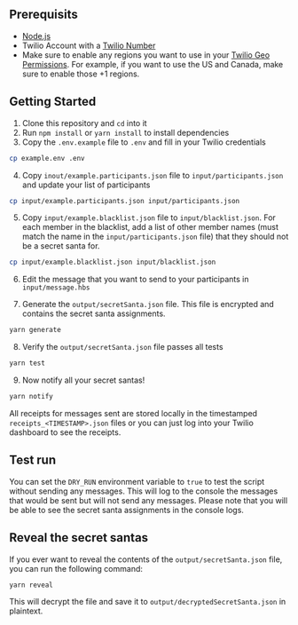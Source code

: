 ## Prerequisits

- [Node.js](http://nodejs.org/)
- Twilio Account with a [Twilio Number](https://www.twilio.com/user/account/phone-numbers/incoming)
- Make sure to enable any regions you want to use in your [Twilio Geo Permissions](https://console.twilio.com/us1/develop/sms/settings/geo-permissions). For example, if you want to use the US and Canada, make sure to enable those +1 regions.

## Getting Started

1. Clone this repository and `cd` into it
2. Run `npm install` or `yarn install` to install dependencies
3. Copy the `.env.example` file to `.env` and fill in your Twilio credentials

```bash
cp example.env .env
```

4. Copy `inout/example.participants.json` file to `input/participants.json` and update your list of participants

```bash
cp input/example.participants.json input/participants.json
```

5. Copy `input/example.blacklist.json` file to `input/blacklist.json`. For each member in the blacklist, add a list of other member names (must match the name in the `input/participants.json` file) that they should not be a secret santa for.

```bash
cp input/example.blacklist.json input/blacklist.json
```

6. Edit the message that you want to send to your participants in `input/message.hbs`

7. Generate the `output/secretSanta.json` file. This file is encrypted and contains the secret santa assignments.

```bash
yarn generate
```

8. Verify the `output/secretSanta.json` file passes all tests

```bash
yarn test
```

9. Now notify all your secret santas!

```bash
yarn notify
```

All receipts for messages sent are stored locally in the timestamped `receipts_<TIMESTAMP>.json` files or you can just log into your Twilio dashboard to see the receipts.

## Test run

You can set the `DRY_RUN` environment variable to `true` to test the script without sending any messages. This will log to the console the messages that would be sent but will not send any messages. Please note that you will be able to see the secret santa assignments in the console logs.

## Reveal the secret santas

If you ever want to reveal the contents of the `output/secretSanta.json` file, you can run the following command:

```bash
yarn reveal
```

This will decrypt the file and save it to `output/decryptedSecretSanta.json` in plaintext.
